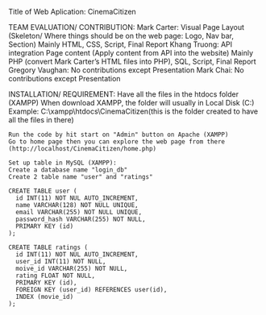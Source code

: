 Title of Web Aplication: CinemaCitizen

TEAM EVALUATION/ CONTRIBUTION:
  Mark Carter:
    Visual
    Page Layout (Skeleton/ Where things should be on the web page: Logo, Nav bar, Section)
    Mainly HTML, CSS, Script, Final Report
  Khang Truong:
    API integration
    Page content (Apply content from API into the website)
    Mainly PHP (convert Mark Carter’s HTML files into PHP), SQL, Script, Final Report
  Gregory Vaughan:
    No contributions except Presentation
  Mark Chai:
    No contributions except Presentation




INSTALLATION/ REQUIREMENT:
  Have all the files in the htdocs folder (XAMPP)
  When download XAMPP, the folder will usually in Local Disk (C:)
  Example:
    C:\xampp\htdocs\CinemaCitizen(this is the folder created to have all the files in there)
    
    Run the code by hit start on "Admin" button on Apache (XAMPP)
    Go to home page then you can explore the web page from there (http://localhost/CinemaCitizen/home.php)
    
    Set up table in MySQL (XAMPP):
    Create a database name "login_db"
    Create 2 table name "user" and "ratings"
    
    CREATE TABLE user (
      id INT(11) NOT NUL AUTO_INCREMENT,
      name VARCHAR(128) NOT NULL UNIQUE,
      email VARCHAR(255) NOT NULL UNIQUE,
      password_hash VARCHAR(255) NOT NULL,
      PRIMARY KEY (id)
    );
    
    CREATE TABLE ratings (
      id INT(11) NOT NUL AUTO_INCREMENT,
      user_id INT(11) NOT NULL,
      moive_id VARCHAR(255) NOT NULL,
      rating FLOAT NOT NULL,
      PRIMARY KEY (id),
      FOREIGN KEY (user_id) REFERENCES user(id),
      INDEX (movie_id)
    );
